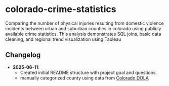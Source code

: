 # colorado-crime-statistics
Comparing the number of physical injuries resulting from domestic violence incidents between urban and suburban counties in colorado using publicly available crime statistics. This analysis demonstrates SQL joins, basic data cleaning, and regional trend visualization using Tableau

## Changelog

- **2025-06-11**:
  - Created initial README structure with project goal and questions
  - manually categorized county using data from [Colorado DOLA](https://cdola.colorado.gov/colorado-community-classification)

